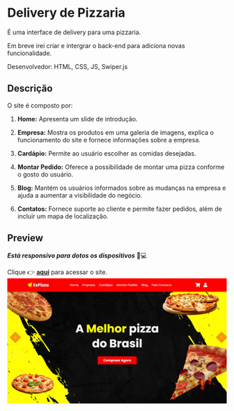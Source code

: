  # Delivery de Pizzaria

É uma interface de delivery para uma pizzaria.

Em breve irei criar e intergrar o back-end para adiciona novas funcionalidade.

Desenvolvedor: HTML, CSS, JS, Swiper.js

## Descrição
O site é composto por:

1. **Home:** Apresenta um slide de introdução.

1. **Empresa:** Mostra os produtos em uma galeria de imagens, explica o funcionamento do site e fornece informações sobre a empresa.

1. **Cardápio:** Permite ao usuário escolher as comidas desejadas.

1. **Montar Pedido:** Oferece a possibilidade de montar uma pizza conforme o gosto do usuário.

1. __Blog:__ Mantém os usuários informados sobre as mudanças na empresa e ajuda a aumentar a visibilidade do negócio.

1. __Contatos:__ Fornece suporte ao cliente e permite fazer pedidos, além de incluir um mapa de localização.

## Preview
_**Está responsivo para dotos os dispositivos**_ 📱💻

Clique 👉 __[aqui](https://elson-341.github.io/delivery-pizzaria/)__ para acessar o site.
![previw](assets/img/Delivery%20de%20Pizzaria.jpg)
